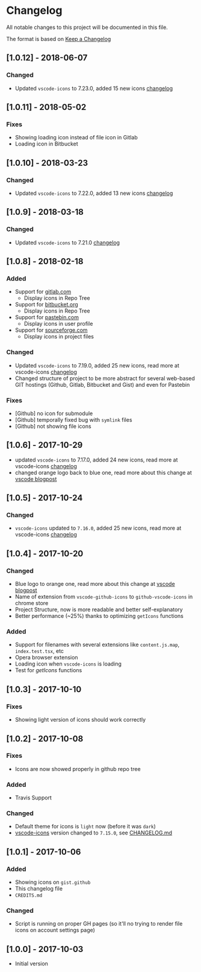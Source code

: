 # Changelog

All notable changes to this project will be documented in this file.

The format is based on [Keep a Changelog](http://keepachangelog.com/en/1.0.0/)

## [1.0.12] - 2018-06-07

### Changed

- Updated `vscode-icons` to 7.23.0, added 15 new icons [changelog](https://marketplace.visualstudio.com/items/robertohuertasm.vscode-icons/changelog)

## [1.0.11] - 2018-05-02

### Fixes

- Showing loading icon instead of file icon in Gitlab
- Loading icon in Bitbucket

## [1.0.10] - 2018-03-23

### Changed

- Updated `vscode-icons` to 7.22.0, added 13 new icons  [changelog](https://marketplace.visualstudio.com/items/robertohuertasm.vscode-icons/changelog)

## [1.0.9] - 2018-03-18

### Changed

- Updated `vscode-icons` to 7.21.0 [changelog](https://marketplace.visualstudio.com/items/robertohuertasm.vscode-icons/changelog)

## [1.0.8] - 2018-02-18

### Added

- Support for [gitlab.com](https://about.gitlab.com/)
    - Display icons in Repo Tree
- Support for [bitbucket.org](https://bitbucket.org/)
    - Display icons in Repo Tree
- Support for [pastebin.com](https://pastebin.com/)
    - Display icons in user profile
- Support for [sourceforge.com](https://sourceforge.net)
    - Display icons in project files

### Changed

- Updated `vscode-icons` to 7.19.0, added 25 new icons, read more at vscode-icons [changelog](https://marketplace.visualstudio.com/items/robertohuertasm.vscode-icons/changelog)
- Changed structure of project to be more abstract for several web-based GIT hostings (Github, Gitlab, Bitbucket and Gist) and even for Pastebin

### Fixes

- [Github] no icon for submodule
- [Github] temporally fixed bug with `symlink` files
- [Github] not showing file icons

## [1.0.6] - 2017-10-29

- updated `vscode-icons` to 7.17.0, added 24 new icons, read more at vscode-icons [changelog](https://github.com/vscode-icons/vscode-icons/blob/master/CHANGELOG.md#7170-october-28-2017)
- changed orange logo back to blue one, read more about this change at [vscode blogpost](https://code.visualstudio.com/blogs/2017/10/24/theicon)

## [1.0.5] - 2017-10-24

### Changed

- `vscode-icons` updated to `7.16.0`, added 25 new icons, read more at vscode-icons [changelog](https://github.com/vscode-icons/vscode-icons/blob/master/CHANGELOG.md#7160-october-22-2017)

## [1.0.4] - 2017-10-20

### Changed

- Blue logo to orange one, read more about this change at [vscode blogpost](https://code.visualstudio.com/updates/v1_17#_new-visual-studio-code-logo)
- Name of extension from `vscode-github-icons` to `github-vscode-icons` in chrome store
- Project Structure, now is more readable and better self-explanatory
- Better performance (~25%) thanks to optimizing `getIcons` functions

### Added

- Support for filenames with several extensions like `content.js.map`, `index.test.tsx`, etc
- Opera browser extension
- Loading icon when `vscode-icons` is loading
- Test for *getIcons* functions

## [1.0.3] - 2017-10-10

### Fixes

- Showing light version of icons should work correctly

## [1.0.2] - 2017-10-08

### Fixes

- Icons are now showed properly in github repo tree

### Added

- Travis Support

### Changed

- Default theme for icons is `light` now (before it was `dark`)
- [vscode-icons](https://github.com/vscode-icons/vscode-icons) version changed to `7.15.0`, see [CHANGELOG.md](https://github.com/vscode-icons/vscode-icons/blob/master/CHANGELOG.md)

## [1.0.1] - 2017-10-06

### Added

- Showing icons on `gist.github`
- This changelog file
- `CREDITS.md`

### Changed

- Script is running on proper GH pages (so it'll no trying to render file icons on account settings page)

## [1.0.0] - 2017-10-03

- Initial version
